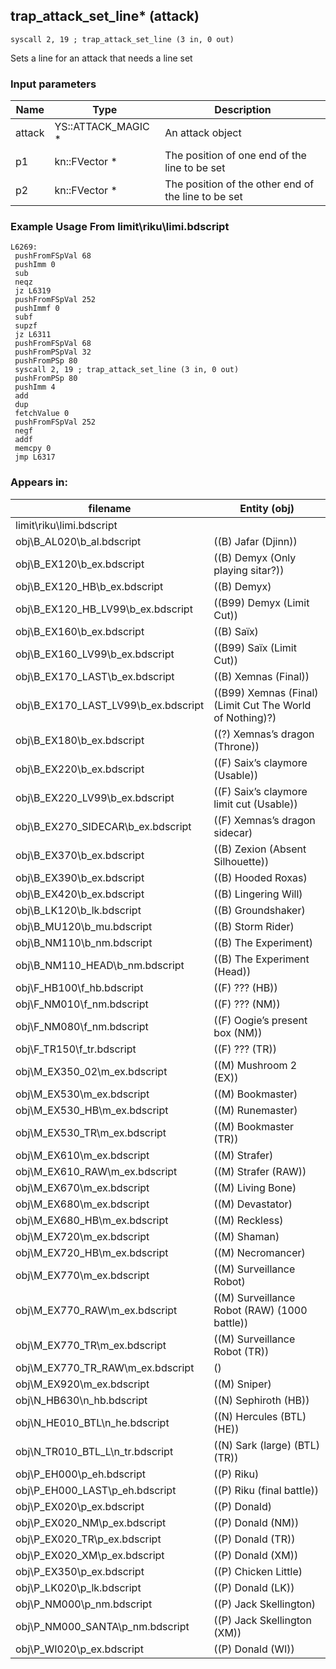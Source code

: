 ## trap_attack_set_line* (attack)

`syscall 2, 19 ; trap_attack_set_line (3 in, 0 out)`

Sets a line for an attack that needs a line set

### Input parameters
| Name | Type | Description
|------|------|------------
| attack   | YS::ATTACK_MAGIC *   | An attack object
| p1   | kn::FVector *   | The position of one end of the line to be set 
| p2   | kn::FVector *   | The position of the other end of the line to be set


### Example Usage From limit\riku\limi.bdscript
```plaintext
L6269:
 pushFromFSpVal 68
 pushImm 0
 sub 
 neqz 
 jz L6319
 pushFromFSpVal 252
 pushImmf 0
 subf 
 supzf 
 jz L6311
 pushFromFSpVal 68
 pushFromPSpVal 32
 pushFromPSp 80
 syscall 2, 19 ; trap_attack_set_line (3 in, 0 out)
 pushFromPSp 80
 pushImm 4
 add 
 dup 
 fetchValue 0
 pushFromFSpVal 252
 negf 
 addf 
 memcpy 0
 jmp L6317
```


### Appears in:
| filename | Entity (obj)
|----------|-------------
| limit\riku\limi.bdscript       |           
| obj\B_AL020\b_al.bdscript       | ((B) Jafar (Djinn))          
| obj\B_EX120\b_ex.bdscript       | ((B) Demyx (Only playing sitar?))          
| obj\B_EX120_HB\b_ex.bdscript       | ((B) Demyx)          
| obj\B_EX120_HB_LV99\b_ex.bdscript       | ((B99) Demyx (Limit Cut))          
| obj\B_EX160\b_ex.bdscript       | ((B) Saïx)          
| obj\B_EX160_LV99\b_ex.bdscript       | ((B99) Saïx (Limit Cut))          
| obj\B_EX170_LAST\b_ex.bdscript       | ((B) Xemnas (Final))          
| obj\B_EX170_LAST_LV99\b_ex.bdscript       | ((B99) Xemnas (Final) (Limit Cut The World of Nothing)?)          
| obj\B_EX180\b_ex.bdscript       | ((?) Xemnas’s dragon (Throne))          
| obj\B_EX220\b_ex.bdscript       | ((F) Saix’s claymore (Usable))          
| obj\B_EX220_LV99\b_ex.bdscript       | ((F) Saix’s claymore limit cut (Usable))          
| obj\B_EX270_SIDECAR\b_ex.bdscript       | ((F) Xemnas’s dragon sidecar)          
| obj\B_EX370\b_ex.bdscript       | ((B) Zexion (Absent Silhouette))          
| obj\B_EX390\b_ex.bdscript       | ((B) Hooded Roxas)          
| obj\B_EX420\b_ex.bdscript       | ((B) Lingering Will)          
| obj\B_LK120\b_lk.bdscript       | ((B) Groundshaker)          
| obj\B_MU120\b_mu.bdscript       | ((B) Storm Rider)          
| obj\B_NM110\b_nm.bdscript       | ((B) The Experiment)          
| obj\B_NM110_HEAD\b_nm.bdscript       | ((B) The Experiment (Head))          
| obj\F_HB100\f_hb.bdscript       | ((F) ??? (HB))          
| obj\F_NM010\f_nm.bdscript       | ((F) ??? (NM))          
| obj\F_NM080\f_nm.bdscript       | ((F) Oogie’s present box (NM))          
| obj\F_TR150\f_tr.bdscript       | ((F) ??? (TR))          
| obj\M_EX350_02\m_ex.bdscript       | ((M) Mushroom 2 (EX))          
| obj\M_EX530\m_ex.bdscript       | ((M) Bookmaster)          
| obj\M_EX530_HB\m_ex.bdscript       | ((M) Runemaster)          
| obj\M_EX530_TR\m_ex.bdscript       | ((M) Bookmaster (TR))          
| obj\M_EX610\m_ex.bdscript       | ((M) Strafer)          
| obj\M_EX610_RAW\m_ex.bdscript       | ((M) Strafer (RAW))          
| obj\M_EX670\m_ex.bdscript       | ((M) Living Bone)          
| obj\M_EX680\m_ex.bdscript       | ((M) Devastator)          
| obj\M_EX680_HB\m_ex.bdscript       | ((M) Reckless)          
| obj\M_EX720\m_ex.bdscript       | ((M) Shaman)          
| obj\M_EX720_HB\m_ex.bdscript       | ((M) Necromancer)          
| obj\M_EX770\m_ex.bdscript       | ((M) Surveillance Robot)          
| obj\M_EX770_RAW\m_ex.bdscript       | ((M) Surveillance Robot (RAW) (1000 battle))          
| obj\M_EX770_TR\m_ex.bdscript       | ((M) Surveillance Robot (TR))          
| obj\M_EX770_TR_RAW\m_ex.bdscript       | ()          
| obj\M_EX920\m_ex.bdscript       | ((M) Sniper)          
| obj\N_HB630\n_hb.bdscript       | ((N) Sephiroth (HB))          
| obj\N_HE010_BTL\n_he.bdscript       | ((N) Hercules (BTL) (HE))          
| obj\N_TR010_BTL_L\n_tr.bdscript       | ((N) Sark (large) (BTL) (TR))          
| obj\P_EH000\p_eh.bdscript       | ((P) Riku)          
| obj\P_EH000_LAST\p_eh.bdscript       | ((P) Riku (final battle))          
| obj\P_EX020\p_ex.bdscript       | ((P) Donald)          
| obj\P_EX020_NM\p_ex.bdscript       | ((P) Donald (NM))          
| obj\P_EX020_TR\p_ex.bdscript       | ((P) Donald (TR))          
| obj\P_EX020_XM\p_ex.bdscript       | ((P) Donald (XM))          
| obj\P_EX350\p_ex.bdscript       | ((P) Chicken Little)          
| obj\P_LK020\p_lk.bdscript       | ((P) Donald (LK))          
| obj\P_NM000\p_nm.bdscript       | ((P) Jack Skellington)          
| obj\P_NM000_SANTA\p_nm.bdscript       | ((P) Jack Skellington (XM))          
| obj\P_WI020\p_ex.bdscript       | ((P) Donald (WI))          



